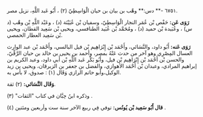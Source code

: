 ٦٧٥١ -** دس:** وهْب بن بيان بن حيان الْوَاسِطِيّ (٢) ، أَبُو عَبد اللَّهِ، نزيل مصر.

**رَوَى عَن:** حَفْص بْن عُمَر النجار الْوَاسِطِيّ، وسفيان بْن عُيَيْنَة (د) ، وعَبْد اللَّهِ بْن وهْب (د س) ، وعُبَيدة بْن حميد (د) ، ومُحَمَّد بْن عُبَيد الطنافسي، ويحيى بْن سَعِيد القطان، ويحيى بْن سَعِيد العطار الحمصي.

**رَوَى عَنه:** أَبُو داود، والنَّسَائي، وأَحْمَد بْن إِبْرَاهِيم بْن فيل البالسي، وأَحْمَد بْن عبد الوارث العسال المِصْرِي وهو آخر من حدث عَنْهُ بمصر، وأحمد بن يحيى بن خالد بن حيان الرَّقِّيّ، والحسن بْن أَحْمَد بْن إِبْرَاهِيم بْن فيل، وأَبُو بَكْر عَبد اللَّهِ بْن أَبي داود، وعبد الكريم بن إبراهيم المرادي، وعبدان بْن أَحْمَد الأهوازي، والفضل بن جعفر بن الزبرقان، ويحيى بن زيد الوكيل،وأبو حاتم الرازي وَقَال (١) : صدوق، لا بأس به.

**وَقَال النَّسَائي:** (٢) ثقة.

وذكره ابنُ حِبَّان في كتاب "الثقات" (٣) .

**قال أَبُو سَعِيد بْن يُونُس:** توفي فِي ربيع الآخر سنة ست وأربعين ومئتين (٤) .